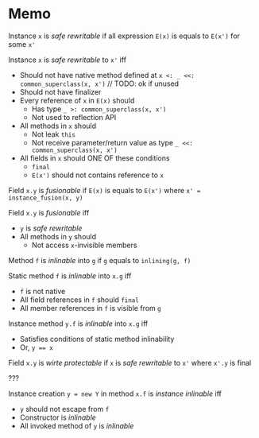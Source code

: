 # Memo

Instance `x` is _safe rewritable_ if all expression `E(x)` is equals to `E(x')` for some `x'`

Instance `x` is _safe rewritable_ to `x'` iff

* Should not have native method defined at `x <: _ <<: common_superclass(x, x')` // TODO: ok if unused
* Should not have finalizer
* Every reference of `x` in `E(x)` should
  * Has type `_ >: common_superclass(x, x')`
  * Not used to reflection API
* All methods in `x` should
  * Not leak `this`
  * Not receive parameter/return value as type `_ <<: common_superclass(x, x')`
* All fields in `x` should ONE OF these conditions
  * `final`
  * `E(x')` should not contains reference to `x`


Field `x.y` is _fusionable_ if `E(x)` is equals to `E(x')` where `x' = instance_fusion(x, y)`

Field `x.y` is _fusionable_ iff

* `y` is _safe rewritable_
* All methods in `y` should
  * Not access `x`-invisible members

Method `f` is _inlinable_ into `g` if `g` equals to `inlining(g, f)`

Static method `f` is _inlinable_ into `x.g` iff

* `f` is not native
* All field references in `f` should `final`
* All member references in `f` is visible from `g`

Instance method `y.f` is _inlinable_ into `x.g` iff

* Satisfies conditions of static method inlinability
* Or, `y == x`

Field `x.y` is _wirte protectable_ if `x` is _safe rewritable_ to `x'` where `x'.y` is final

???

Instance creation `y = new Y` in method `x.f` is _instance inlinable_ iff

* `y` should not escape from `f`
* Constructor is _inlinable_
* All invoked method of `y` is _inlinable_


